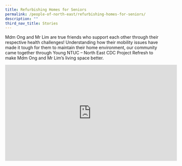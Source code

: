 ```yaml
---
title: Refurbishing Homes for Seniors
permalink: /people-of-north-east/refurbishing-homes-for-seniors/
description: ""
third_nav_title: Stories
---
```


Mdm Ong and Mr Lim are true friends who support each other through their respective health challenges! Understanding how their mobility issues have made it tough for them to maintain their home environment, our community came together through Young NTUC – North East CDC Project Refresh to make Mdm Ong and Mr Lim’s living space better.

<iframe src="https://www.facebook.com/plugins/video.php?height=314&href=https%3A%2F%2Fwww.facebook.com%2FNECDC%2Fvideos%2F433794918235879%2F&show_text=false&width=560&t=0" width="560" height="314" style="border:none;overflow:hidden" scrolling="no" frameborder="0" allowfullscreen="true" allow="autoplay; clipboard-write; encrypted-media; picture-in-picture; web-share" allowFullScreen="true"></iframe>
